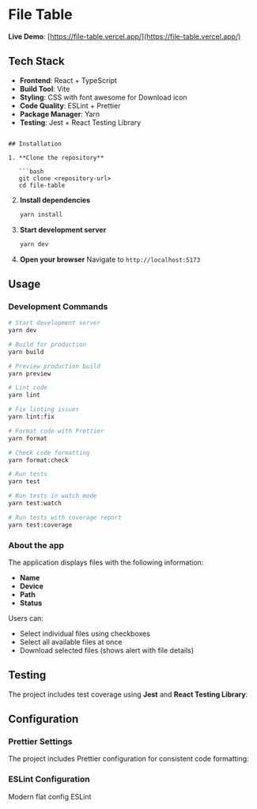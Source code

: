# File Table

**Live Demo**: [https://file-table.vercel.app/](https://file-table.vercel.app/)

## Tech Stack

- **Frontend**: React + TypeScript
- **Build Tool**: Vite
- **Styling**: CSS with font awesome for Download icon
- **Code Quality**: ESLint + Prettier
- **Package Manager**: Yarn
- **Testing**: Jest + React Testing Library

````

## Installation

1. **Clone the repository**

   ```bash
   git clone <repository-url>
   cd file-table
````

2. **Install dependencies**

   ```bash
   yarn install
   ```

3. **Start development server**

   ```bash
   yarn dev
   ```

4. **Open your browser**
   Navigate to `http://localhost:5173`

## Usage

### Development Commands

```bash
# Start development server
yarn dev

# Build for production
yarn build

# Preview production build
yarn preview

# Lint code
yarn lint

# Fix linting issues
yarn lint:fix

# Format code with Prettier
yarn format

# Check code formatting
yarn format:check

# Run tests
yarn test

# Run tests in watch mode
yarn test:watch

# Run tests with coverage report
yarn test:coverage

```

### About the app

The application displays files with the following information:

- **Name**
- **Device**
- **Path**
- **Status**

Users can:

- Select individual files using checkboxes
- Select all available files at once
- Download selected files (shows alert with file details)

## Testing

The project includes test coverage using **Jest** and **React Testing Library**:

## Configuration

### Prettier Settings

The project includes Prettier configuration for consistent code formatting:

### ESLint Configuration

Modern flat config ESLint
